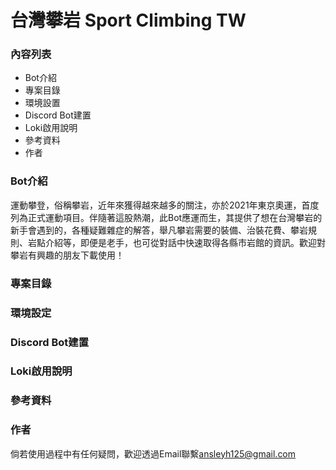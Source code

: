 # 台灣攀岩 Sport Climbing TW
### 內容列表
- Bot介紹
- 專案目錄
- 環境設置
- Discord Bot建置
- Loki啟用說明
- 參考資料
- 作者
### Bot介紹 ###
運動攀登，俗稱攀岩，近年來獲得越來越多的關注，亦於2021年東京奧運，首度列為正式運動項目。伴隨著這股熱潮，此Bot應運而生，其提供了想在台灣攀岩的新手會遇到的，各種疑難雜症的解答，舉凡攀岩需要的裝備、治裝花費、攀岩規則、岩點介紹等，即便是老手，也可從對話中快速取得各縣市岩館的資訊。歡迎對攀岩有興趣的朋友下載使用！

### 專案目錄

### 環境設定

### Discord Bot建置

### Loki啟用說明

### 參考資料

### 作者
倘若使用過程中有任何疑問，歡迎透過Email聯繫<a href="https://mail.google.com/mail/u/0/?tab=rm&ogbl#inbox">ansleyh125@gmail.com</a>
